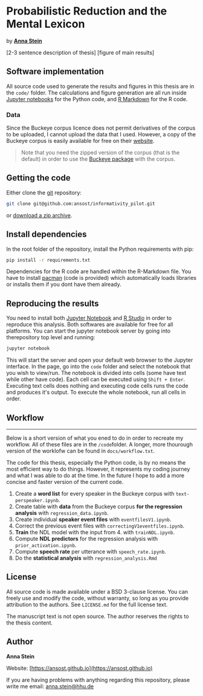 # Probabilistic Reduction and the Mental Lexicon

by [**Anna Stein**](https://ansost.github.io) 

[2-3 sentence description of thesis]
[figure of main results]

## Software implementation
All source code used to generate the results and figures in this thesis are in the `code/` folder. 
The calculations and figure generation are all run inside [Jupyter notebooks](http://jupyter.org/) for the Python code, and [R Markdown](https://rmarkdown.rstudio.com/) for the R code. 

### Data
Since the Buckeye corpus licence does not permit derivatives of the corpus to be uploaded, I cannot upload the data that I used. 
However, a copy of the Buckeye corpus is easily available for free on their [website](https://buckeyecorpus.osu.edu/php/speech.php).
> Note that you need the zipped version of the corpus (that is the default) in order to use the [Buckeye package](https://github.com/scjs/buckeye) with the corpus.

## Getting the code

Either clone the [git](https://git-scm.com/) repository:
```sh
git clone git@github.com:ansost/informativity_pilot.git
```
or [download a zip archive](https://github.com/ansost/informativity_pilot/archive/refs/heads/main.zip).

## Install dependencies
In the root folder of the repository, install the Python requirements with pip:
```sh
pip install -r requirements.txt
```
Dependencies for the R code are handled within the R-Markdown file. You have to install [pacman](https://www.rdocumentation.org/packages/pacman/versions/0.5.1) (code is provided) which automatically loads libraries or installs them if you dont have them already. 

## Reproducing the results
You need to install both [Jupyter Notebook](https://jupyter.org/install) and [R Studio](https://posit.co/downloads/) in order to reproduce this analysis. Both softwares are available for free for all platforms. 
You can start the jupyter notebook server by going into therepository top level and running:
```sh
jupyter notebook
```
This will start the server and open your default web browser to the Jupyter interface. In the page, go into the `code` folder and select the notebook that you wish to view/run. The notebook is divided into cells (some have text while other have code). Each cell can be executed using `Shift + Enter`. Executing text cells does nothing and executing code cells runs the code and produces it's output. To execute the whole notebook, run all cells in order.

## Workflow
---
Below is a short version of what you ened to do in order to recreate my workflow. All of these files are in the `/code`folder. A longer, more thourough version of the worklofw can be found in `docs/workflow.txt`. 

The code for this thesis, especially the Python code, is by no means the most efficient way to do things. However, it represents my coding journey and what I was able to do at the time. In the future I hope to add a more concise and faster version of the current code. 

1. Create a **word list** for every speaker in the Buckeye corpus with `text-perspeaker.ipynb`.
2. Create table with **data** from the Buckeye corpus **for the regression analysis** with `regression_data.ipynb`.
3. Create individual **speaker event files** with `eventfilesV1.ipynb`.
4. Correct the previous event files with `correctingV1eventfiles.ipynb`.
5. **Train** the NDL model with the input from 4. with `trainNDL.ipynb`.
6. Compute **NDL predictors** for the regression analysis with `prior_activation.ipynb`.
7. Compute **speech rate** per utterance with `speech_rate.ipynb`.
8. Do the **statistical analysis** with `regression_analysis.Rmd`

## License

All source code is made available under a BSD 3-clause license. You can freely
use and modify the code, without warranty, so long as you provide attribution
to the authors. See `LICENSE.md` for the full license text.

The manuscript text is not open source. The author reserves the rights to the
thesis content.

## Author
**Anna Stein**

Website: [https://ansost.github.io](https://ansost.github.io)

If you are having problems with anything regarding this repository, please write me email: [anna.stein@hhu.de](mailto:anna.stein@hhu.de)
